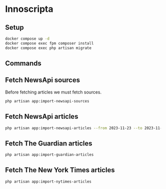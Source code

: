 # Innoscripta

## Setup

```bash
docker compose up -d
docker compose exec fpm composer install
docker compose exec php artisan migrate
```

## Commands

## Fetch NewsApi sources

Before fetching articles we must fetch sources.
```bash
php artisan app:import-newsapi-sources
```

## Fetch NewsApi articles

```bash
php artisan app:import-newsapi-articles --from 2023-11-23 --to 2023-11-23
```

## Fetch The Guardian articles

```bash
php artisan app:import-guardian-articles
```

## Fetch The New York Times articles

```bash
php artisan app:import-nytimes-articles
```
